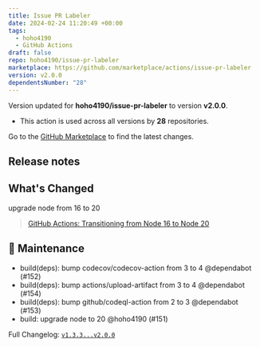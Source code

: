 ```yaml
---
title: Issue PR Labeler
date: 2024-02-24 11:20:49 +00:00
tags:
  - hoho4190
  - GitHub Actions
draft: false
repo: hoho4190/issue-pr-labeler
marketplace: https://github.com/marketplace/actions/issue-pr-labeler
version: v2.0.0
dependentsNumber: "28"
---
```



Version updated for **hoho4190/issue-pr-labeler** to version **v2.0.0**.
- This action is used across all versions by **28** repositories.

Go to the [GitHub Marketplace](https://github.com/marketplace/actions/issue-pr-labeler) to find the latest changes.

## Release notes

## What's Changed

upgrade node from 16 to 20

> [GitHub Actions: Transitioning from Node 16 to Node 20](https://github.blog/changelog/2023-09-22-github-actions-transitioning-from-node-16-to-node-20/)

## 🧰 Maintenance

- build(deps): bump codecov/codecov-action from 3 to 4 @dependabot (#152)
- build(deps): bump actions/upload-artifact from 3 to 4 @dependabot (#154)
- build(deps): bump github/codeql-action from 2 to 3 @dependabot (#153)
- build: upgrade node to 20 @hoho4190 (#151)

Full Changelog: [`v1.3.3...v2.0.0`](https://github.com/hoho4190/issue-pr-labeler/compare/v1.3.3...v2.0.0)
